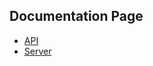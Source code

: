 ## Documentation Page
- [API](https://github.com/scaredos/govpn-api/blob/main/docs/api.md)
- [Server](https://github.com/scaredos/govpn-api/blob/main/docs/server.md)
